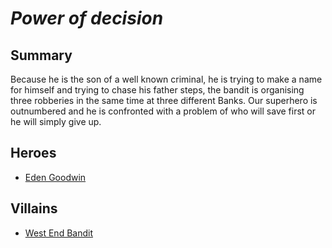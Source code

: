 # *Power of decision*

## Summary
Because he is the son of a well known criminal, he is trying to make a name for himself and trying to chase his father steps, the bandit is organising three robberies in the same time at three different Banks. Our superhero is outnumbered and he is confronted with a problem of who will save first or he will simply give up.

## Heroes
- [Eden Goodwin](./../superheroes/Eden_Goodwin.md)

## Villains 
- [West End Bandit](./../villains/west_end_bandit.md)